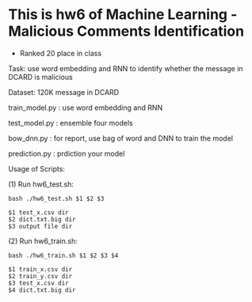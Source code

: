# This is hw6  of Machine Learning - Malicious Comments Identification
* Ranked 20 place in class

Task: use word embedding and RNN to identify whether the message in DCARD is malicious

Dataset: 120K message in DCARD

train_model.py :  use word embedding and RNN

test_model.py : ensemble four models

bow_dnn.py : for report, use bag of word and DNN to train the model

prediction.py : prdiction your model 
    
Usage of Scripts:

(1) Run hw6_test.sh:

    bash ./hw6_test.sh $1 $2 $3

    $1 test_x.csv dir
    $2 dict.txt.big dir
    $3 output file dir

(2) Run hw6_train.sh:

    bash ./hw6_train.sh $1 $2 $3 $4
    
    $1 train_x.csv dir
    $2 train_y.csv dir
    $3 test_x.csv dir
    $4 dict.txt.big dir
